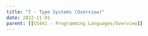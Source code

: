 ```yaml
---
title: "7 - Type Systems (Overview)"
date: 2022-11-01
parent: [[CS441 - Programming Languages/Overview]]
---
```

